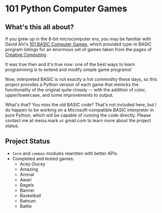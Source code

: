 # 101 Python Computer Games

## What's this all about?

If you grew up in the 8-bit microcomputer era, you may be familiar with
David Ahl's [101 BASIC Computer Games](http://www.atariarchives.org/basicgames/),
which provided type-in BASIC program listings for an enormous set of games taken
from the pages of [Creative Computing](https://archive.org/details/creativecomputing).

It was true then and it's true now: one of the best ways to learn programming
is to extend and modify simple game programs!

Now, interpreted BASIC is not exactly a hot commodity these days, so this
project provides a Python version of each game that mimicks the functionality
of the original quite closely -- with the addition of color, upper/lowercase,
and some improvements to output.

What's that?  You miss the old BASIC code?  That's not included here, but I do
happen to be working on a Microsoft-compatible BASIC interpreter in pure
Python, which will be capable of running the code directly.  Please contact me
at meiss.mark `at` gmail.com to learn more about the project status.

## Project Status

* `term` and `common` modules rewritten with better APIs.
* Completed and tested games:
  * Acey-Ducey
  * Amazing
  * Animal
  * Awari
  * Bagels
  * Banner
  * Basketball
  * Batnum
  * Battle
